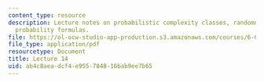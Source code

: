 ```yaml
---
content_type: resource
description: Lecture notes on probabilistic complexity classes, randomness, and useful
  probability formulas.
file: https://ol-ocw-studio-app-production.s3.amazonaws.com/courses/6-080-great-ideas-in-theoretical-computer-science-spring-2008/ab4c8aeadcf4e955784816bab9ee7b65_lec14.pdf
file_type: application/pdf
resourcetype: Document
title: Lecture 14
uid: ab4c8aea-dcf4-e955-7848-16bab9ee7b65
---
```

